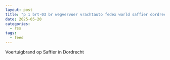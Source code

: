 ```yaml
---
layout: post
title: "p 1 brt-03 br wegvervoer vrachtauto fedex world saffier dordrecht 189492 186631 186131 186361"
date: 2025-05-20
categories: 
  - rss
tags: 
  - feed
---
```


Voertuigbrand op Saffier in Dordrecht
